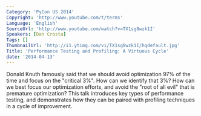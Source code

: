 ```yaml
---
Category: 'PyCon US 2014'
Copyright: 'http://www.youtube.com/t/terms'
Language: 'English'
SourceUrl: 'http://www.youtube.com/watch?v=TX1sg8wzk1I'
Speakers: [Dan Crosta]
Tags: []
ThumbnailUrl: 'http://i1.ytimg.com/vi/TX1sg8wzk1I/hqdefault.jpg'
Title: 'Performance Testing and Profiling: A Virtuous Cycle'
date: '2014-04-13'
---
```

Donald Knuth famously said that we should avoid optimization 97% of the time and focus on the "critical 3%". How can we identify that 3%? How can we best focus our optimization efforts, and avoid the "root of all evil" that is premature optimization? This talk introduces key types of performance testing, and demonstrates how they can be paired with profiling techniques in a cycle of improvement.
